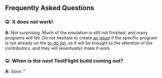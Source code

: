 ## Frequently Asked Questions

### Q: X does not work!
**A:** Not surprising. Much of the emulation is still not finished, and many programs *will* fail. Do not hesitate to create [an issue](https://github.com/tbodt/ish/issues/new) if the specific program is not already on the [to-do list](https://github.com/tbodt/ish/projects/7), as it will be brought to the attention of the contributors, and they will (eventually) make it work.

### Q: When is the next TestFlight build coming out?
**A:** Soon.:tm: